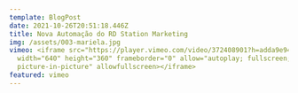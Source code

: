 ```yaml
---
template: BlogPost
date: 2021-10-26T20:51:18.446Z
title: Nova Automação do RD Station Marketing
img: /assets/003-mariela.jpg
vimeo: <iframe src="https://player.vimeo.com/video/372408901?h=adda9e9440"
  width="640" height="360" frameborder="0" allow="autoplay; fullscreen;
  picture-in-picture" allowfullscreen></iframe>
featured: vimeo
---
```

